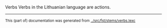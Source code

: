 Verbs
Verbs in the Lithuanian language are actions.


* * *
<small>This (part of) documentation was generated from [../src/fst/stems/verbs.lexc](http://github.com/giellalt/lang-lit/blob/main/../src/fst/stems/verbs.lexc)</small>